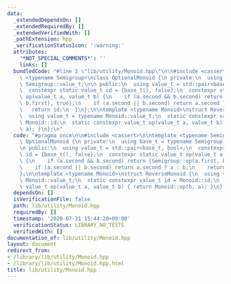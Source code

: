 ```yaml
---
data:
  _extendedDependsOn: []
  _extendedRequiredBy: []
  _extendedVerifiedWith: []
  _pathExtension: hpp
  _verificationStatusIcon: ':warning:'
  attributes:
    '*NOT_SPECIAL_COMMENTS*': ''
    links: []
  bundledCode: "#line 2 \"lib/utility/Monoid.hpp\"\n\n#include <cassert>\n\ntemplate\
    \ <typename Semigroup>\nclass OptionalMonoid {\n private:\n  using base_t = typename\
    \ Semigroup::value_t;\n\n public:\n  using value_t = std::pair<base_t, bool>;\n\
    \  constexpr static value_t id = {base_t(), false};\n  constexpr static value_t\
    \ op(value_t a, value_t b) {\n    if (a.second && b.second) return {Semigroup::op(a.first,\
    \ b.first), true};\n    if (a.second || b.second) return a.second ? a : b;\n \
    \   return id;\n  }\n};\n\ntemplate <typename Monoid>\nstruct ReverseMonoid {\n\
    \  using value_t = typename Monoid::value_t;\n  static constexpr value_t id =\
    \ Monoid::id;\n  static constexpr value_t op(value_t a, value_t b) { return Monoid::op(b,\
    \ a); }\n};\n"
  code: "#pragma once\n\n#include <cassert>\n\ntemplate <typename Semigroup>\nclass\
    \ OptionalMonoid {\n private:\n  using base_t = typename Semigroup::value_t;\n\
    \n public:\n  using value_t = std::pair<base_t, bool>;\n  constexpr static value_t\
    \ id = {base_t(), false};\n  constexpr static value_t op(value_t a, value_t b)\
    \ {\n    if (a.second && b.second) return {Semigroup::op(a.first, b.first), true};\n\
    \    if (a.second || b.second) return a.second ? a : b;\n    return id;\n  }\n\
    };\n\ntemplate <typename Monoid>\nstruct ReverseMonoid {\n  using value_t = typename\
    \ Monoid::value_t;\n  static constexpr value_t id = Monoid::id;\n  static constexpr\
    \ value_t op(value_t a, value_t b) { return Monoid::op(b, a); }\n};"
  dependsOn: []
  isVerificationFile: false
  path: lib/utility/Monoid.hpp
  requiredBy: []
  timestamp: '2020-07-31 15:44:20+09:00'
  verificationStatus: LIBRARY_NO_TESTS
  verifiedWith: []
documentation_of: lib/utility/Monoid.hpp
layout: document
redirect_from:
- /library/lib/utility/Monoid.hpp
- /library/lib/utility/Monoid.hpp.html
title: lib/utility/Monoid.hpp
---
```

